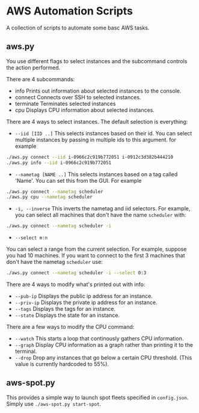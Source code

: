 # AWS Automation Scripts
A collection of scripts to automate some basc AWS tasks.

## aws.py
You use different flags to select instances and the subcommand controls the action performed.

There are 4 subcommands:
 - info
 Prints out information about selected instances to the console.
 - connect
 Connects over SSH to selected instances.
 - terminate
 Terminates selected instances
 - cpu
 Displays CPU information about selected instances.
 
There are 4 ways to select instances. The default selection is everything:
 - `--iid [IID ..]`
 This selects instances based on their id. You can select multiple instances by passing in multiple ids to this argument.
 for example
 ```bash
 ./aws.py connect --iid i-0966c2c919b772051 i-0912c3d382b444210
 ./aws.py info --iid i-0966c2c919b772051
 ```
 - `--nametag [NAME ..]`
 This selects instances based on a tag called 'Name'. You can set this from the GUI.
 For example
 ```bash
 ./aws.py connect --nametag scheduler
 ./aws.py cpu --nametag scheduler
 ```
 - `-i, --inverse`
 This inverts the nametag and iid selectors. For example, you can select all machines
 that don't have the name `scheduler` with:
 ```bash
 ./aws.py connect --nametag scheduler -i
 ```
 - `--select m:n` 
 
 You can select a range from the current selection. For example, suppose you had 10 machines.
 If you want to connect to the first 3 machines that don't have the nametag `scheduler` use:
 ```bash
 ./aws.py connect --nametag scheduler -i --select 0:3
 ```
 
There are 4 ways to modify what's printed out with info:
 - `--pub-ip`
 Displays the public ip address for an instance.
 - `--priv-ip`
 Displays the private ip address for an instance.
 - `--tags` 
 Displays the tags for an instance.
 - `--state` 
 Displays the state for an instance.
 
There are a few ways to modify the CPU command:
 - `--watch`
 This starts a loop that continously gathers CPU information.
 - `--graph`
 Display CPU information as a graph rather than printing it to the terminal.
 - `--drop`
 Drop any instances that go below a certain CPU threshold. (This value is currently hardcoded to 55%).

## aws-spot.py
This provides a simple way to launch spot fleets specified in `config.json`.
Simply use `./aws-spot.py start-spot`.
